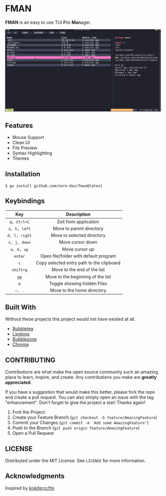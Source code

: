 # FMAN

**FMAN** is an easy to use TUI **F**ile **Man**ager.

![Preview](./fman.gif)

## Features

- Mouse Support
- Clean UI
- File Preview
- Syntax Highlighting
- Themes

## Installation

```
$ go install github.com/nore-dev/fman@latest
```

## Keybindings

|      Key      |                Description                |
|:-------------:|:-----------------------------------------:|
|  `q, Ctrl+C`  |           Exit from application           |
| `a, h, left`  |         Move to parent directory          |
| `d, l, right` |        Move to selected directory         |
| `s, j, down`  |             Move cursor down              |
|  `w, k, up`   |              Move cursor up               |
|    `enter`    |   Open file/folder with default program   |
|      `c`      | Copy selected entry path to the clipboard |
|   `shift+g`   |        Move to the end of the list        |
|     `gg`      |     Move to the beginning of the list     |
|      `m`      |        Toggle showing hidden Files        |
|    `~, .`     |        Move to the home directory         |
## Built With
Without these projects this project would not have existed at all.
- [Bubbletea]()
- [Lipgloss]()
- [Bubblezone]()
- [Chroma]()

## CONTRIBUTING

Contributions are what make the open source community such an amazing place to learn, inspire, and create. Any contributions you make are **greatly appreciated**.

If you have a suggestion that would make this better, please fork the repo and create a pull request. You can also simply open an issue with the tag "enhancement".
Don't forget to give the project a star! Thanks again!

1. Fork the Project
2. Create your Feature Branch (`git checkout -b feature/AmazingFeature`)
3. Commit your Changes (`git commit -m 'Add some AmazingFeature'`)
4. Push to the Branch (`git push origin feature/AmazingFeature`)
5. Open a Pull Request

## LICENSE
Distributed under the MIT License. See `LICENSE` for more information.

## Acknowledgments

Inspired by [knipferrc/fm](https://github.com/knipferrc/fm)
